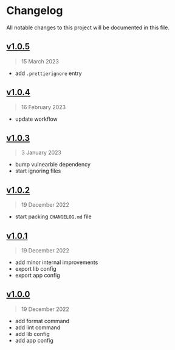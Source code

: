 # Changelog

All notable changes to this project will be documented in this file.

## [v1.0.5](https://github.com/agusmgarcia/eslint-config/tree/v1.0.5)

> 15 March 2023

- add `.prettierignore` entry

## [v1.0.4](https://github.com/agusmgarcia/eslint-config/tree/v1.0.4)

> 16 February 2023

- update workflow

## [v1.0.3](https://github.com/agusmgarcia/eslint-config/tree/v1.0.3)

> 3 January 2023

- bump vulnearble dependency
- start ignoring files

## [v1.0.2](https://github.com/agusmgarcia/eslint-config/tree/v1.0.2)

> 19 December 2022

- start packing `CHANGELOG.md` file

## [v1.0.1](https://github.com/agusmgarcia/eslint-config/tree/v1.0.1)

> 19 December 2022

- add minor internal improvements
- export lib config
- export app config

## [v1.0.0](https://github.com/agusmgarcia/eslint-config/tree/v1.0.0)

> 19 December 2022

- add format command
- add lint command
- add lib config
- add app config
